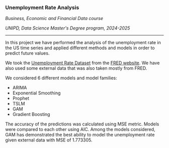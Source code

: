 ### Unemployment Rate Analysis
*Business, Economic and Financial Data course*

*UNIPD, Data Science Master's Degree program, 2024-2025*

---

In this project we have performed the analysis of the unemployment rate in the US time series and applied different methods and models in order to predict future values. 

We took the [Unemployment Rate Dataset](https://fred.stlouisfed.org/series/UNRATE) from the [FRED website](https://fred.stlouisfed.org/). We have also used some external data that was also taken mostly from FRED.

We considered 6 different models and model families:
- ARIMA
- Exponential Smoothing
- Prophet
- TSLM
- GAM
- Gradient Boosting

The accuracy of the predictions was calculated using MSE metric. Models were compared to each other using AIC. Among the models considered, GAM has demonstrated the best ability to model the unemployment rate given external data with MSE of 1.773305.
